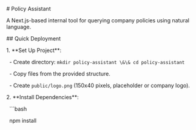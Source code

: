 \# Policy Assistant



A Next.js-based internal tool for querying company policies using natural language.



\## Quick Deployment



1\. \*\*Set Up Project\*\*:

&nbsp;  - Create directory: `mkdir policy-assistant \&\& cd policy-assistant`

&nbsp;  - Copy files from the provided structure.

&nbsp;  - Create `public/logo.png` (150x40 pixels, placeholder or company logo).



2\. \*\*Install Dependencies\*\*:

&nbsp;  ```bash

&nbsp;  npm install

